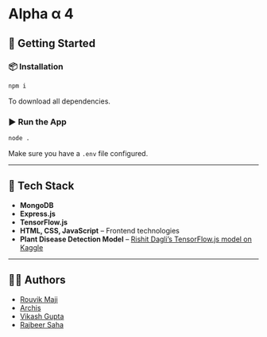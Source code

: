 # Alpha α 4

## 🚀 Getting Started

### 📦 Installation
```bash
npm i
```
To download all dependencies.

### ▶️ Run the App
```bash
node .
```
Make sure you have a `.env` file configured.

---

## 🧠 Tech Stack

- **MongoDB** 
- **Express.js** 
- **TensorFlow.js** 
- **HTML, CSS, JavaScript** – Frontend technologies
- **Plant Disease Detection Model** – [Rishit Dagli’s TensorFlow.js model on Kaggle](https://www.kaggle.com/models/rishitdagli/plant-disease/tfJs)

---

## 👨‍💻 Authors

- [Rouvik Maji](https://github.com/Rouvik)  
- [Archis](https://github.com/Dealer-09)  
- [Vikash Gupta](https://github.com/vikashgupta16)  
- [Rajbeer Saha](https://github.com/pixelpioneer404)


